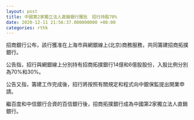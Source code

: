 ```yaml
---
layout: post
title: 中國第2家獨立法人直銷銀行獲批　招行持股70%
date: 2020-12-11 21:56:37.000000000 +08:00
categories: rthk
---
```


招商銀行公布，該行獲准在上海市與網銀線上(北京)商務服務，共同籌建招商拓撲銀行。

公告指，招行與網銀線上分別持有招商拓撲銀行14億和6億股股份，入股比例分別為70%和30%。

公告又指，籌建工作完成後，招行將按照有關規定和程式向中銀保監提出開業申請。

繼百度和中信銀行合資的百信銀行後，招商拓撲銀行成為中國第2家獨立法人直銷銀行。
